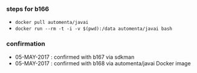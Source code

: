 
### steps for b166

* `docker pull automenta/javai`
* `docker run --rm -t -i -v $(pwd):/data automenta/javai bash`

### confirmation

*  05-MAY-2017 : confirmed with b167 via sdkman
*  05-MAY-2017 : confirmed with b168 via automenta/javai Docker image


